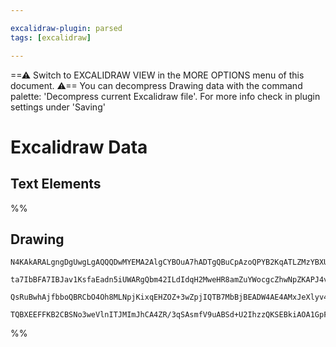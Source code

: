 ```yaml
---

excalidraw-plugin: parsed
tags: [excalidraw]

---
```

==⚠  Switch to EXCALIDRAW VIEW in the MORE OPTIONS menu of this document. ⚠== You can decompress Drawing data with the command palette: 'Decompress current Excalidraw file'. For more info check in plugin settings under 'Saving'


# Excalidraw Data
## Text Elements
%%
## Drawing
```compressed-json
N4KAkARALgngDgUwgLgAQQQDwMYEMA2AlgCYBOuA7hADTgQBuCpAzoQPYB2KqATLZMzYBXUtiRoIACyhQ4zZAHoFAc0JRJQgEYA6bGwC2CgF7N6hbEcK4OCtptbErHALRY8RMpWdx8Q1TdIEfARcZgRmBShcZQUebQA2bQB2GjoghH0EDihmbgBtAF1+CFw4OABlKKhxVFAwSHUMmohiXFIAa1T6hkIECgAhXGx25VJhDmIAYTZ8NlJuCABiADNV

ta7IbBFA7IBJav1KsfaEadn5iUWARgQbm42ILdIdqH2MweHR8amZuYWocgcZhwNpZKAPJ4vN76ABihHw+EqMGCC0EHgh2zB0KObBOAHUSOpuHxwJtMXsDjiTkiURI0SQMc8sQcAErCZSSDjhXJoK78MlMikZADyIOwahg3CuAAZpfzHuTXgcYZwoDDcPp4ZK0ABWeWQ5kZFXZcqEIw1Hhy0kKwVKjIAFSwUAAgkRlFwJMFluD9YrsVFSC7nmwKJI

QsRuBwhAjfbboQBRCbO4Oh8MLNpjKixqEHZOZ+3wZpjIQTB7MbBjBEADW4AE4AMxJeXlyv4ACa3AALElpdo9dajGwDNw6t16AQhDUrqSAL7Zw36Nkl4hc5g89DF0vy0YkU3m4lW7o74iVBBwbj9o+kEgAWTYxAQidwmmCEbQywIYW315+5xHpMgfoZjfDdlE0XAAAoeCuJteBg6g4Ng3sdQASg2SAWQQZRozaBZSDAyCeHrOVeGIhCiJI5C0Nnec

TQBXEEFFKB2CBSNo3weVlnITJMImJhCA4ZR/3qSAsmfV9uABSd+U2IhzzQKSEBkiAOA1GpFOU4QoCILlJNIScaOtOwACsEGwHJylUuA7wfJ8XwQECP3wL9rSGZjGHtId8GE7pYEQVF0nMlj0IVZgoAMAt/LQKMYwAiBZmGBzuCclyRPi0IXSCjyvLYhFZ3AOc6GWeFwhHGcQBnIA
```
%%